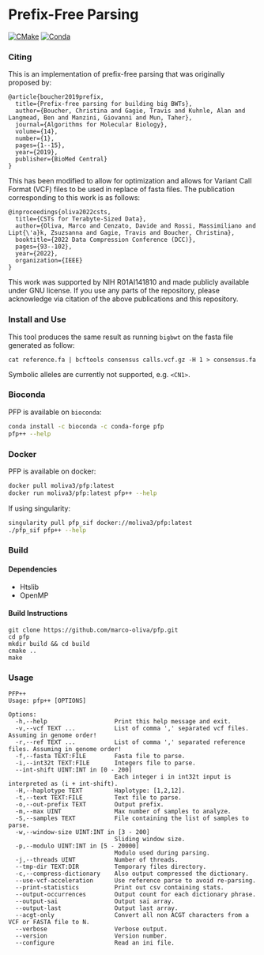 # Prefix-Free Parsing #
[![CMake](https://github.com/marco-oliva/pfp/actions/workflows/cmake.yml/badge.svg?branch=master)](https://github.com/marco-oliva/pfp/actions/workflows/cmake.yml)
[![Conda](https://anaconda.org/bioconda/pfp/badges/version.svg)](https://anaconda.org/bioconda/pfp)

### Citing ###
This is an implementation of prefix-free parsing that was originally proposed by:

```
@article{boucher2019prefix,
  title={Prefix-free parsing for building big BWTs},
  author={Boucher, Christina and Gagie, Travis and Kuhnle, Alan and Langmead, Ben and Manzini, Giovanni and Mun, Taher},
  journal={Algorithms for Molecular Biology},
  volume={14},
  number={1},
  pages={1--15},
  year={2019},
  publisher={BioMed Central}
}
```

This has been modified to allow for optimization and allows for Variant Call Format (VCF) files to be used in replace of fasta files.  The publication corresponding to this work is as follows:

```
@inproceedings{oliva2022csts,
  title={CSTs for Terabyte-Sized Data},
  author={Oliva, Marco and Cenzato, Davide and Rossi, Massimiliano and Lipt{\'a}k, Zsuzsanna and Gagie, Travis and Boucher, Christina},
  booktitle={2022 Data Compression Conference (DCC)},
  pages={93--102},
  year={2022},
  organization={IEEE}
}
```

This work was supported by NIH R01AI141810 and made publicly available under GNU license.  If you use any parts of the repository, please acknowledge via citation of the above publications and this repository. 

### Install and Use ###

This tool produces the same result as running `bigbwt` on the fasta file generated as follow:

```
cat reference.fa | bcftools consensus calls.vcf.gz -H 1 > consensus.fa
```
Symbolic alleles are currently not supported, e.g. `<CN1>`. 

### Bioconda ###
PFP is available on `bioconda`:

```bash
conda install -c bioconda -c conda-forge pfp
pfp++ --help
```

### Docker ###
PFP is available on docker:

```bash
docker pull moliva3/pfp:latest
docker run moliva3/pfp:latest pfp++ --help
```

If using singularity:
```bash
singularity pull pfp_sif docker://moliva3/pfp:latest
./pfp_sif pfp++ --help
```

### Build ###

#### Dependencies ####

* Htslib
* OpenMP

#### Build Instructions ####

```
git clone https://github.com/marco-oliva/pfp.git
cd pfp
mkdir build && cd build
cmake ..
make
```

### Usage ###

```
PFP++
Usage: pfp++ [OPTIONS]

Options:
  -h,--help                   Print this help message and exit.
  -v,--vcf TEXT ...           List of comma ',' separated vcf files. Assuming in genome order!
  -r,--ref TEXT ...           List of comma ',' separated reference files. Assuming in genome order!
  -f,--fasta TEXT:FILE        Fasta file to parse.
  -i,--int32t TEXT:FILE       Integers file to parse.
  --int-shift UINT:INT in [0 - 200]
                              Each integer i in int32t input is interpreted as (i + int-shift).
  -H,--haplotype TEXT         Haplotype: [1,2,12].
  -t,--text TEXT:FILE         Text file to parse.
  -o,--out-prefix TEXT        Output prefix.
  -m,--max UINT               Max number of samples to analyze.
  -S,--samples TEXT           File containing the list of samples to parse.
  -w,--window-size UINT:INT in [3 - 200]
                              Sliding window size.
  -p,--modulo UINT:INT in [5 - 20000]
                              Modulo used during parsing.
  -j,--threads UINT           Number of threads.
  --tmp-dir TEXT:DIR          Temporary files directory.
  -c,--compress-dictionary    Also output compressed the dictionary.
  --use-vcf-acceleration      Use reference parse to avoid re-parsing.
  --print-statistics          Print out csv containing stats.
  --output-occurrences        Output count for each dictionary phrase.
  --output-sai                Output sai array.
  --output-last               Output last array.
  --acgt-only                 Convert all non ACGT characters from a VCF or FASTA file to N.
  --verbose                   Verbose output.
  --version                   Version number.
  --configure                 Read an ini file.
```
